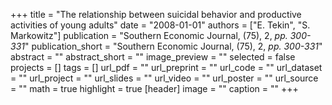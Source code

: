 +++
title = "The relationship between suicidal behavior and productive activities of young adults"
date = "2008-01-01"
authors = ["E. Tekin", "S. Markowitz"]
publication = "Southern Economic Journal, (75), 2, _pp. 300-331_"
publication_short = "Southern Economic Journal, (75), 2, _pp. 300-331_"
abstract = ""
abstract_short = ""
image_preview = ""
selected = false
projects = []
tags = []
url_pdf = ""
url_preprint = ""
url_code = ""
url_dataset = ""
url_project = ""
url_slides = ""
url_video = ""
url_poster = ""
url_source = ""
math = true
highlight = true
[header]
image = ""
caption = ""
+++
